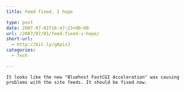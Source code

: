 ```yaml
---
title: Feed fixed, I hope

type: post
date: 2007-07-01T16:47:23+00:00
url: /2007/07/01/feed-fixed-i-hope/
short-url:
  - http://bit.ly/gApixJ
categories:
  - Tech

---
```

<div class='microid-mailto+http:sha1:e0dc41955de9fbc747c83fb08c6966a37e1e359c'>
  
    It looks like the new "Bluehost FastCGI Acceleration" was causing problems with the site feeds. It should be fixed now.
  
